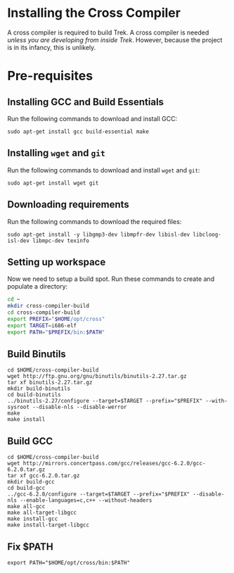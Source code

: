 # Installing the Cross Compiler

A cross compiler is required to build Trek. A cross compiler is needed *unless you are developing from inside Trek*. However, because the project is in its infancy, this is unlikely.

# Pre-requisites

## Installing GCC and Build Essentials
Run the following commands to download and install GCC:

```shell
sudo apt-get install gcc build-essential make
```

## Installing ```wget``` and ```git```
Run the following commands to download and install ```wget``` and ```git```:

```shell
sudo apt-get install wget git
```

## Downloading requirements
Run the following commands to download the required files:

```shell
sudo apt-get install -y libgmp3-dev libmpfr-dev libisl-dev libcloog-isl-dev libmpc-dev texinfo
```

## Setting up workspace
Now we need to setup a build spot. Run these commands to create and populate a directory:

```bash
cd ~
mkdir cross-compiler-build
cd cross-compiler-build
export PREFIX="$HOME/opt/cross"
export TARGET=i686-elf
export PATH="$PREFIX/bin:$PATH"
```

## Build Binutils
```shell
cd $HOME/cross-compiler-build
wget http://ftp.gnu.org/gnu/binutils/binutils-2.27.tar.gz
tar xf binutils-2.27.tar.gz
mkdir build-binutils
cd build-binutils
../binutils-2.27/configure --target=$TARGET --prefix="$PREFIX" --with-sysroot --disable-nls --disable-werror
make
make install
```

## Build GCC
```shell
cd $HOME/cross-compiler-build
wget http://mirrors.concertpass.com/gcc/releases/gcc-6.2.0/gcc-6.2.0.tar.gz
tar xf gcc-6.2.0.tar.gz
mkdir build-gcc
cd build-gcc
../gcc-6.2.0/configure --target=$TARGET --prefix="$PREFIX" --disable-nls --enable-languages=c,c++ --without-headers
make all-gcc
make all-target-libgcc
make install-gcc
make install-target-libgcc
```

## Fix $PATH
```shell
export PATH="$HOME/opt/cross/bin:$PATH"
```
